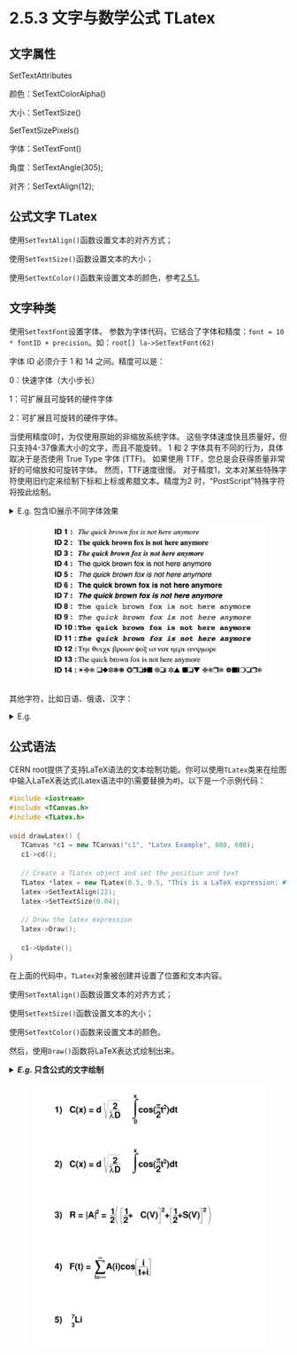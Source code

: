 # 2.5.3 文字与数学公式 TLatex

## 文字属性

SetTextAttributes

颜色：SetTextColorAlpha()

大小：SetTextSize()

&#x20;           SetTextSizePixels()

字体：SetTextFont()

角度：SetTextAngle(305);

对齐：SetTextAlign(12);



## 公式文字 TLatex

使用`SetTextAlign()`函数设置文本的对齐方式；

使用`SetTextSize()`函数设置文本的大小；

使用`SetTextColor()`函数来设置文本的颜色，参考[2.5.1](2.5.1-yan-se-she-zhi-tcolor.md#ji-ben-yan-se)。







## 文字种类

使用`SetTextFont`设置字体。 参数为字体代码，它结合了字体和精度：`font = 10 * fontID + precision`。如：`root[] la->SetTextFont(62)`

字体 ID 必须介于 1 和 14 之间。精度可以是：

0：快速字体（大小步长）

1：可扩展且可旋转的硬件字体

2：可扩展且可旋转的硬件字体。

当使用精度0时，为仅使用原始的非缩放系统字体。 这些字体速度快且质量好，但只支持4-37像素大小的文字，而且不能旋转。 1 和 2 字体具有不同的行为，具体取决于是否使用 True Type 字体 (TTF)。 如果使用 TTF，您总是会获得质量非常好的可缩放和可旋转字体。 然而，TTF速度很慢。 对于精度1，文本对某些特殊字符使用旧约定来绘制下标和上标或希腊文本。精度为2 时，“PostScript”特殊字符将按此绘制。

<details>

<summary>E.g. 包含ID展示不同字体效果</summary>

```c
{
    TCanvas *textc = new TCanvas("textc","Example of text",1);
    char cid[8]; // 使用固定大小的数组来代替动态分配内存
    TLatex *lid;
    TLatex *l;
    for (int i=1; i<15; i++) {
        snprintf(cid, 8, "ID %d :", i); // 使用snprintf代替sprintf
        lid = new TLatex(0.1, 1-(double)i/15, cid);
        lid->SetTextFont(62);
        lid->Draw();

        l = new TLatex(.2, 1-(double)i/15, "The quick brown fox is not here anymore");
        l->SetTextFont(i*10+2);
        l->Draw();
    }
}
```

</details>

<figure><img src="../.gitbook/assets/font.jpg" alt="" width="563"><figcaption></figcaption></figure>

其他字符，比如日语、俄语、汉字：

<details>

<summary>E.g.</summary>

```c
{
   TCanvas *c1 = new TCanvas("c1");

   TMathText l;
   l.SetTextAlign(23);
   l.SetTextSize(0.06);
   l.DrawMathText(0.50, 1.000, "\\prod_{j\\ge0} \\left(\\sum_{k\\ge0} a_{jk}z^k\\right) = \\sum_{n\\ge0} z^n \\left(\\sum_{k_0,k_1,\\ldots\\ge0\\atop k_0+k_1+\\cdots=n} a_{0k_0}a_{1k_1} \\cdots \\right)");
   l.DrawMathText(0.50, 0.800, "W_{\\delta_1\\rho_1\\sigma_2}^{3\\beta} = U_{\\delta_1\\rho_1\\sigma_2}^{3\\beta} + {1\\over 8\\pi^2} \\int_{\\alpha_1}^{\\alpha_2} d\\alpha_2^\\prime \\left[ {U_{\\delta_1\\rho_1}^{2\\beta} - \\alpha_2^\\prime U_{\\rho_1\\sigma_2}^{1\\beta} \\over U_{\\rho_1\\sigma_2}^{0\\beta}} \\right]");
   l.DrawMathText(0.50, 0.600, "d\\Gamma = {1\\over 2m_A} \\left( \\prod_f {d^3p_f\\over (2\\pi)^3} {1\\over 2E_f} \\right) \\left| \\mathscr{M} \\left(m_A - \\left\\{p_f\\right\\} \\right) \\right|^2 (2\\pi)^4 \\delta^{(4)} \\left(p_A - \\sum p_f \\right)");
   l.DrawMathText(0.50, 0.425, "4\\mathrm{Re}\\left\\{{2\\over 1-\\Delta\\alpha} \\chi(s) \\left[ \\^{g}_\\nu^e \\^{g}_\\nu^f (1 + \\cos^2\\theta) + \\^{g}_a^e \\^{g}_a^f \\cos\\theta \\right] \\right\\}");
   l.DrawMathText(0.50, 0.330, "p(n) = {1\\over\\pi\\sqrt{2}} \\sum_{k = 1}^\\infty \\sqrt{k} A_k(n) {d\\over dn} {\\sinh \\left\\{ {\\pi\\over k} \\sqrt{2\\over 3} \\sqrt{n - {1\\over 24}} \\right\\} \\over \\sqrt{n - {1\\over 24}}}");
   l.DrawMathText(0.13, 0.150, "{(\\ell+1)C_{\\ell}^{TE} \\over 2\\pi}");
   l.DrawMathText(0.27, 0.110, "\\mathbb{N} \\subset \\mathbb{R}");
   l.DrawMathText(0.63, 0.100, "\\RHIC スピン物理 数学 Нью-Йорк");

   return c1;
}
```

</details>



## 公式语法

CERN root提供了支持LaTeX语法的文本绘制功能。你可以使用`TLatex`类来在绘图中输入LaTeX表达式(Latex语法中的\需要替换为#)。以下是一个示例代码：

```cpp
#include <iostream>
#include <TCanvas.h>
#include <TLatex.h>

void drawLatex() {
   TCanvas *c1 = new TCanvas("c1", "Latex Example", 800, 600);
   c1->cd();
   
   // Create a TLatex object and set the position and text
   TLatex *latex = new TLatex(0.5, 0.5, "This is a LaTeX expression: #frac{1}{2} #int_{0}^{#infty} e^{-x} dx");
   latex->SetTextAlign(22);
   latex->SetTextSize(0.04);
   
   // Draw the latex expression
   latex->Draw();
   
   c1->Update();
}
```

在上面的代码中，`TLatex`对象被创建并设置了位置和文本内容。

使用`SetTextAlign()`函数设置文本的对齐方式；

使用`SetTextSize()`函数设置文本的大小；

使用`SetTextColor()`函数来设置文本的颜色。

然后，使用`Draw()`函数将LaTeX表达式绘制出来。

<details>

<summary><em><strong>E.g.</strong></em><strong> 只含公式的文字绘制</strong></summary>

```c
void latex() {
   TCanvas *c1 = new TCanvas("c1","test",600,700);
   // write formulas
   TLatex l;
   l.SetTextAlign(12);
   l.SetTextSize(0.04);
   l.DrawLatex(0.1,0.9,"1)   C(x) = d #sqrt{#frac{2}{#lambdaD}}#int^{x}_{0}cos(#frac{#pi}{2}t^{2})dt");
   l.DrawLatex(0.1,0.7,"2)   C(x) = d #sqrt{#frac{2}{#lambdaD}}#int^{x}cos(#frac{#pi}{2}t^{2})dt");
   l.DrawLatex(0.1,0.5,"3)   R = |A|^{2} = #frac{1}{2}#left(#[]{#frac{1}{2}+C(V)}^{2}+#[]{#frac{1}{2}+S(V)}^{2}#right)");
   l.DrawLatex(0.1,0.3,"4)   F(t) = #sum_{i=-#infty}^{#infty}A(i)cos#[]{#frac{i}{t+i}}");
   l.DrawLatex(0.1,0.1,"5)   {}_{3}^{7}Li");
}
```

</details>

<figure><img src="../.gitbook/assets/pict1_latex.C.png" alt="" width="563"><figcaption></figcaption></figure>
